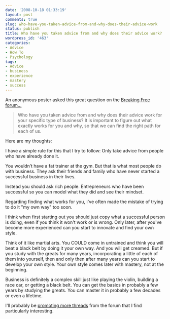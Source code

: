 ```yaml
---
date: '2008-10-18 01:33:19'
layout: post
comments: true
slug: who-have-you-taken-advice-from-and-why-does-their-advice-work
status: publish
title: Who have you taken advice from and why does their advice work?
wordpress_id: '463'
categories:
- Advice
- How To
- Psychology
tags:
- Advice
- business
- experience
- mastery
- success
---
```


An anonymous poster asked this great question on the [Breaking Free forum...](http://www.startbreakingfree.com/?page_id=418&forumaction=post&forum=4&thread=10&start=0)



> Who have you taken advice from and why does their advice work for your specific type of business? It is important to figure out what exactly works for you and why, so that we can find the right path for each of us.



Here are my thoughts:

I have a simple rule for this that I try to follow: Only take advice from people who have already done it.

You wouldn’t have a fat trainer at the gym. But that is what most people do with business. They ask their friends and family who have never started a successful business in their lives.

Instead you should ask rich people. Entrepreneurs who have been successful so you can model what they did and see their mindset.

Regarding finding what works for you, I've often made the mistake of trying to do it "my own way" too soon.

I think when first starting out you should just copy what a successful person is doing, even if you think it won't work or is wrong.  Only later, after you've become more experienced can you start to innovate and find your own style.

Think of it like martial arts.  You COULD come in untrained and think you will beat a black belt by doing it your own way.  And you will get creamed.  But if you study with the greats for many years, incorporating a little of each of them into yourself, then and only then after many years can you start to develop your own style.  Your own style comes later with mastery, not at the beginning.

Business is definitely a complex skill just like playing the violin, building a race car, or getting a black belt.  You can get the basics in probably a few years by studying the greats.  You can master it in probably a few decades or even a lifetime.

I'll probably be [promoting more threads](http://www.startbreakingfree.com/?page_id=418&forumaction=showposts&forum=4&thread=10&start=0) from the forum that I find particularly interesting.
